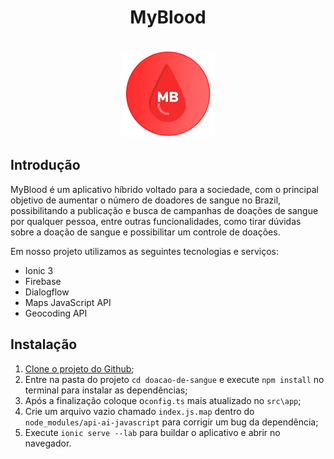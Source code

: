 <div align="center">
	<h1 style="border:none">MyBlood</h1><br/>
	<img width="150" height="139" src="https://raw.githubusercontent.com/Romanti-Ezer/doacao-de-sangue/master/src/assets/imgs/logo.png">
</div>

## Introdução 

MyBlood é um aplicativo híbrido voltado para a sociedade, com o principal objetivo de aumentar o número de doadores de sangue no Brazil, possibilitando a publicação e busca de campanhas de doações de sangue por qualquer pessoa, entre outras funcionalidades, como tirar dúvidas sobre a doação de sangue e possibilitar um controle de doações.

Em nosso projeto utilizamos as seguintes tecnologias e serviços:

* Ionic 3
* Firebase 
* Dialogflow
* Maps JavaScript API
* Geocoding API

## Instalação
1. [Clone o projeto do Github](https://github.com/Romanti-Ezer/doacao-de-sangue);
2. Entre na pasta do projeto `cd doacao-de-sangue` e execute `npm install` no terminal para instalar as dependências;
3. Após a finalização coloque o`config.ts` mais atualizado no `src\app`;
4. Crie um arquivo vazio chamado `index.js.map` dentro do `node_modules/api-ai-javascript` para corrigir um bug da dependência;
5. Execute `ionic serve --lab` para buildar o aplicativo e abrir no navegador.






